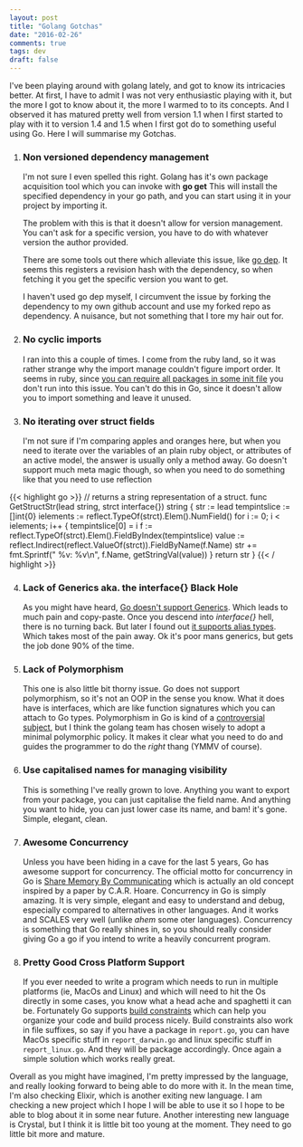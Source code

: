 ```yaml
---
layout: post
title: "Golang Gotchas"
date: "2016-02-26"
comments: true
tags: dev
draft: false
---
```


I've been playing around with golang lately, and got to know its intricacies better.
At first, I have to admit I was not very enthusiastic playing with it, but the more I got to know about it, the more I warmed to to its concepts.
And I observed it has matured pretty well from version 1.1 when I first started to play with it to version 1.4 and 1.5 when I first got do to something useful using Go.
Here I will summarise my Gotchas.

1. ### Non versioned dependency management

    I'm not sure I even spelled this right. Golang has it's own package acquisition tool which you can invoke with __go get__
    This will install the specified dependency in your go path, and you can start using it in your project by importing it.

    The problem with this is that it doesn't allow for version management. You can't ask for a specific version, you have to do with
    whatever version the author provided.

    There are some tools out there which alleviate this issue, like [go dep](https://github.com/tools/godep). It seems this
    registers a revision hash with the dependency, so when fetching it you get the specific version you want to get.

    I haven't used go dep myself, I circumvent the issue by forking the dependency to my own github account and use my forked repo as dependency.
    A nuisance, but not something that I tore my hair out for.

2. ### No cyclic imports

    I ran into this a couple of times. I come from the ruby land, so it was rather strange why the import manage couldn't figure
    import order. It seems in ruby, since [you can require all packages in some init file](http://stackoverflow.com/a/396184/1125712)
    you don't run into this issue. You can't do this in Go, since it doesn't allow you to import something and leave it unused.

3. ### No iterating over struct fields

    I'm not sure if I'm comparing apples and oranges here, but when you need to iterate over the variables of an plain ruby object,
    or attributes of an active model, the answer is usually only a method away. Go doesn't support much meta magic though,
    so when you need to do something like that you need to use reflection

{{< highlight go >}}
// returns a string representation of a struct.
func GetStructStr(lead string, strct interface{}) string {
    str := lead
    tempintslice := []int{0}
    ielements := reflect.TypeOf(strct).Elem().NumField()
    for i := 0; i < ielements; i++ {
        tempintslice[0] = i
        f := reflect.TypeOf(strct).Elem().FieldByIndex(tempintslice)
        value := reflect.Indirect(reflect.ValueOf(strct)).FieldByName(f.Name)
        str += fmt.Sprintf(" %v: %v\n", f.Name, getStringVal(value))
    }
    return str
}
{{< / highlight >}}

4. ### Lack of Generics aka. the interface{} Black Hole

    As you might have heard, [Go doesn't support Generics](http://yager.io/programming/go.html). Which leads to much pain and copy-paste.
    Once you descend into _interface{}_ hell, there is no turning back. But later I found out [it supports alias types](http://blog.jonathanoliver.com/golang-has-generics/).
    Which takes most of the pain away. Ok it's poor mans generics, but gets the job done 90% of the time.

5. ### Lack of Polymorphism

    This one is also little bit thorny issue. Go does not support polymorphism, so it's not an OOP in the sense you know.
    What it does have is interfaces, which are like function signatures which you can attach to Go types.
    Polymorphism in Go is kind of a [controversial subject](https://www.reddit.com/r/golang/comments/vldyv/less_is_exponentially_more_rob_pike_on_the),
    but I think the golang team has chosen wisely to adopt a minimal polymorphic policy. It makes it clear what you need to do
    and guides the programmer to do the _right_ thang (YMMV of course).

6. ### Use capitalised names for managing visibility

    This is something I've really grown to love. Anything you want to export from your package, you can just capitalise the field name.
    And anything you want to hide, you can just lower case its name, and bam! it's gone. Simple, elegant, clean.

7. ### Awesome Concurrency

    Unless you have been hiding in a cave for the last 5 years, Go has awesome support for concurrency.
    The official motto for concurrency in Go is [Share Memory By Communicating](https://blog.golang.org/share-memory-by-communicating) which
    is actually an old concept inspired by a paper by C.A.R. Hoare. Concurrency in Go is simply amazing.
    It is very simple, elegant and easy to understand and debug, especially compared to alternatives in other languages.
    And it works and SCALES very well (unlike *ahem* some oter languages). Concurrency is something
    that Go really shines in, so you should really consider giving Go a go if you intend to write a
    heavily concurrent program.

8. ### Pretty Good Cross Platform Support

    If you ever needed to write a program which needs to run in multiple platforms (ie, MacOs and Linux) and
    which will need to hit the Os directly in some cases, you know what a head ache and spaghetti it can be.
    Fortunately Go supports [build constraints](https://golang.org/pkg/go/build/) which can help you organize
    your code and build process nicely. Build constraints also work in file suffixes, so say if you have a
    package in `report.go`, you can have MacOs specific stuff in `report_darwin.go` and linux specific stuff in
    `report_linux.go`. And they will be package accordingly. Once again a simple solution which works really great.

Overall as you might have imagined, I'm pretty impressed by the language, and really looking forward to being able to do
more with it. In the mean time, I'm also checking Elixir, which is another exiting new language. I am checking a new
project which I hope I will be able to use it so I hope to be able to blog about it in some near future.
Another interesting new language is Crystal, but I think it is little bit too young at the moment.
They need to go little bit more and mature.

